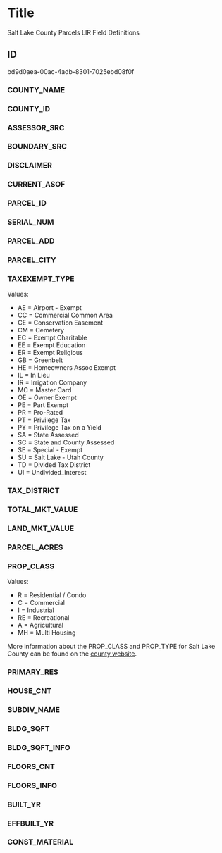 # Title

Salt Lake County Parcels LIR Field Definitions

## ID

bd9d0aea-00ac-4adb-8301-7025ebd08f0f

### COUNTY_NAME

### COUNTY_ID

### ASSESSOR_SRC

### BOUNDARY_SRC

### DISCLAIMER

### CURRENT_ASOF

### PARCEL_ID

### SERIAL_NUM

### PARCEL_ADD

### PARCEL_CITY

### TAXEXEMPT_TYPE

Values:

- AE = Airport - Exempt
- CC = Commercial Common Area
- CE = Conservation Easement
- CM = Cemetery
- EC = Exempt Charitable
- EE = Exempt Education
- ER = Exempt Religious
- GB = Greenbelt
- HE = Homeowners Assoc Exempt
- IL = In Lieu
- IR = Irrigation Company
- MC = Master Card
- OE = Owner Exempt
- PE = Part Exempt
- PR = Pro-Rated
- PT = Privilege Tax
- PY = Privilege Tax on a Yield
- SA = State Assessed
- SC = State and County Assessed
- SE = Special - Exempt
- SU = Salt Lake - Utah County
- TD = Divided Tax District
- UI = Undivided_Interest

<!--- These values replace what is in the master document. --->

### TAX_DISTRICT

### TOTAL_MKT_VALUE

### LAND_MKT_VALUE

### PARCEL_ACRES

### PROP_CLASS

Values:

- R = Residential / Condo
- C = Commercial
- I = Industrial
- RE = Recreational
- A = Agricultural
- MH = Multi Housing

More information about the PROP_CLASS and PROP_TYPE for Salt Lake County can be found on the [county website](https://slco.org/assessor/new/queryproptyp.cfm).

<!--- These values replace what is in the master document. --->

### PRIMARY_RES

### HOUSE_CNT

### SUBDIV_NAME

### BLDG_SQFT

### BLDG_SQFT_INFO

### FLOORS_CNT

### FLOORS_INFO

### BUILT_YR

### EFFBUILT_YR

### CONST_MATERIAL

